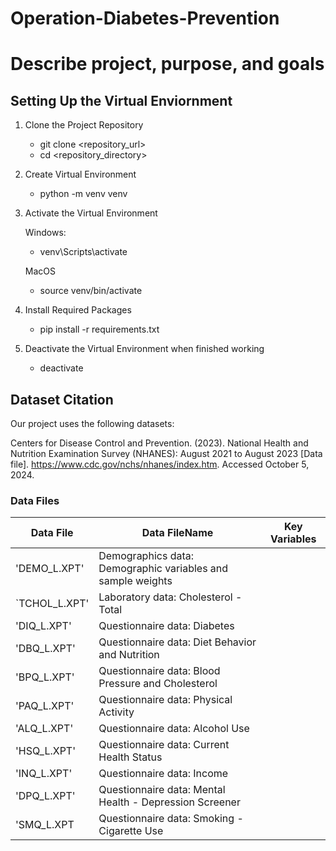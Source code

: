 # Operation-Diabetes-Prevention

# Describe project, purpose, and goals

## Setting Up the Virtual Enviornment
1. Clone the Project Repository
    - git clone <repository_url>
    - cd <repository_directory>
2. Create Virtual Environment
    - python -m venv venv
3. Activate the Virtual Environment
   
    Windows: 
    - venv\Scripts\activate
   
    MacOS
    - source venv/bin/activate
5. Install Required Packages
    - pip install -r requirements.txt
6. Deactivate the Virtual Environment when finished working
    - deactivate

## Dataset Citation
Our project uses the following datasets: 

Centers for Disease Control and Prevention. (2023). National Health and Nutrition Examination Survey (NHANES): August 2021 to August 2023 [Data file]. https://www.cdc.gov/nchs/nhanes/index.htm. Accessed October 5, 2024.


### Data Files

Data File    | Data FileName                                                | Key Variables                    
-------------|--------------------------------------------------------------|----------------
'DEMO_L.XPT' |Demographics data: Demographic variables and sample weights   | 
`TCHOL_L.XPT'|Laboratory data: Cholesterol - Total                          |
'DIQ_L.XPT'  |Questionnaire data: Diabetes                                  |
'DBQ_L.XPT'  |Questionnaire data: Diet Behavior and Nutrition               |
'BPQ_L.XPT'  |Questionnaire data: Blood Pressure and Cholesterol            |
'PAQ_L.XPT'  |Questionnaire data: Physical Activity                         |
'ALQ_L.XPT'  |Questionnaire data: Alcohol Use                               |
'HSQ_L.XPT'  |Questionnaire data: Current Health Status                     |
'INQ_L.XPT'  |Questionnaire data: Income                                    |
'DPQ_L.XPT'  |Questionnaire data: Mental Health - Depression Screener       |
'SMQ_L.XPT   |Questionnaire data: Smoking - Cigarette Use                   |

